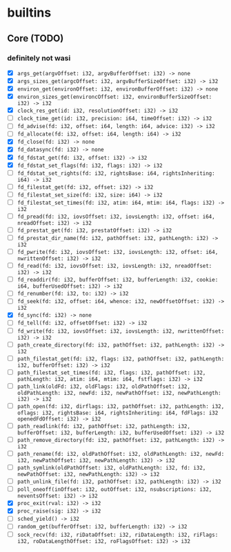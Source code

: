 

# builtins

## Core (TODO)
### definitely not wasi
- [x] `args_get(argvOffset: i32, argvBufferOffset: i32) -> none`
- [x] `args_sizes_get(argcOffset: i32, argvBufferSizeOffset: i32) -> i32 ` 
- [x] `environ_get(environOffset: i32, environBufferOffset: i32) -> none`
- [x] `environ_sizes_get(environcOffset: i32, environBufferSizeOffset: i32) -> i32`
- [x] `clock_res_get(id: i32, resolutionOffset: i32) -> i32`
- [ ] `clock_time_get(id: i32, precision: i64, timeOffset: i32) -> i32`
- [ ] `fd_advise(fd: i32, offset: i64, length: i64, advice: i32) -> i32`
- [ ] `fd_allocate(fd: i32, offset: i64, length: i64) -> i32`
- [x] `fd_close(fd: i32) -> none`
- [x] `fd_datasync(fd: i32) -> none`
- [x] `fd_fdstat_get(fd: i32, offset: i32) -> i32`
- [x] `fd_fdstat_set_flags(fd: i32, flags: i32) -> i32`
- [ ] `fd_fdstat_set_rights(fd: i32, rightsBase: i64, rightsInheriting: i64) -> i32`
- [ ] `fd_filestat_get(fd: i32, offset: i32) -> i32`
- [ ] `fd_filestat_set_size(fd: i32, size: i64) -> i32`
- [ ] `fd_filestat_set_times(fd: i32, atim: i64, mtim: i64, flags: i32) -> i32`
- [ ] `fd_pread(fd: i32, iovsOffset: i32, iovsLength: i32, offset: i64, nreadOffset: i32) -> i32`
- [ ] `fd_prestat_get(fd: i32, prestatOffset: i32) -> i32`
- [ ] `fd_prestat_dir_name(fd: i32, pathOffset: i32, pathLength: i32) -> i32`
- [ ] `fd_pwrite(fd: i32, iovsOffset: i32, iovsLength: i32, offset: i64, nwrittenOffset: i32) -> i32`
- [ ] `fd_read(fd: i32, iovsOffset: i32, iovsLength: i32, nreadOffset: i32) -> i32`
- [ ] `fd_readdir(fd: i32, bufferOffset: i32, bufferLength: i32, cookie: i64, bufferUsedOffset: i32) -> i32`
- [ ] `fd_renumber(fd: i32, to: i32) -> i32`
- [ ] `fd_seek(fd: i32, offset: i64, whence: i32, newOffsetOffset: i32) -> i32`
- [x] `fd_sync(fd: i32) -> none`
- [ ] `fd_tell(fd: i32, offsetOffset: i32) -> i32`
- [ ] `fd_write(fd: i32, iovsOffset: i32, iovsLength: i32, nwrittenOffset: i32) -> i32`
- [ ] `path_create_directory(fd: i32, pathOffset: i32, pathLength: i32) -> i32`
- [ ] `path_filestat_get(fd: i32, flags: i32, pathOffset: i32, pathLength: i32, bufferOffset: i32) -> i32`
- [ ] `path_filestat_set_times(fd: i32, flags: i32, pathOffset: i32, pathLength: i32, atim: i64, mtim: i64, fstflags: i32) -> i32`
- [ ] `path_link(oldFd: i32, oldFlags: i32, oldPathOffset: i32, oldPathLength: i32, newFd: i32, newPathOffset: i32, newPathLength: i32) -> i32`
- [ ] `path_open(fd: i32, dirflags: i32, pathOffset: i32, pathLength: i32, oflags: i32, rightsBase: i64, rightsInheriting: i64, fdFlags: i32 openedFdOffset: i32) -> i32`
- [ ] `path_readlink(fd: i32, pathOffset: i32, pathLength: i32, bufferOffset: i32, bufferLength: i32, bufferUsedOffset: i32) -> i32`
- [ ] `path_remove_directory(fd: i32, pathOffset: i32, pathLength: i32) -> i32`
- [ ] `path_rename(fd: i32, oldPathOffset: i32, oldPathLength: i32, newFd: i32, newPathOffset: i32, newPathLength: i32) -> i32`
- [ ] `path_symlink(oldPathOffset: i32, oldPathLength: i32, fd: i32, newPathOffset: i32, newPathLength: i32) -> i32`
- [ ] `path_unlink_file(fd: i32, pathOffset: i32, pathLength: i32) -> i32`
- [ ] `poll_oneoff(inOffset: i32, outOffset: i32, nsubscriptions: i32, neventsOffset: i32) -> i32`
- [x] `proc_exit(rval: i32) -> i32`
- [x] `proc_raise(sig: i32) -> i32`
- [ ] `sched_yield() -> i32`
- [ ] `random_get(bufferOffset: i32, bufferLength: i32) -> i32`
- [ ] `sock_recv(fd: i32, riDataOffset: i32, riDataLength: i32, riFlags: i32, roDataLengthOffset: i32, roFlagsOffset: i32) -> i32`